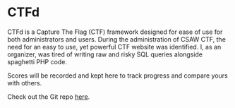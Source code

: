 # CTFd 

CTFd is a Capture The Flag (CTF) framework designed for ease of use for both administrators and users. During the administration of CSAW CTF, the need for an easy to use, yet powerful CTF website was identified. I, as an organizer, was tired of writing raw and risky SQL queries alongside spaghetti PHP code.

Scores will be recorded and kept here to track progress and compare yours with others.

Check out the Git repo [here](https://github.com/CTFd/CTFd).